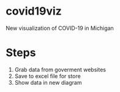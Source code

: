# covid19viz
New visualization of COVID-19 in Michigan

# Steps
1. Grab data from goverment websites
2. Save to excel file for store
3. Show data in new diagram
